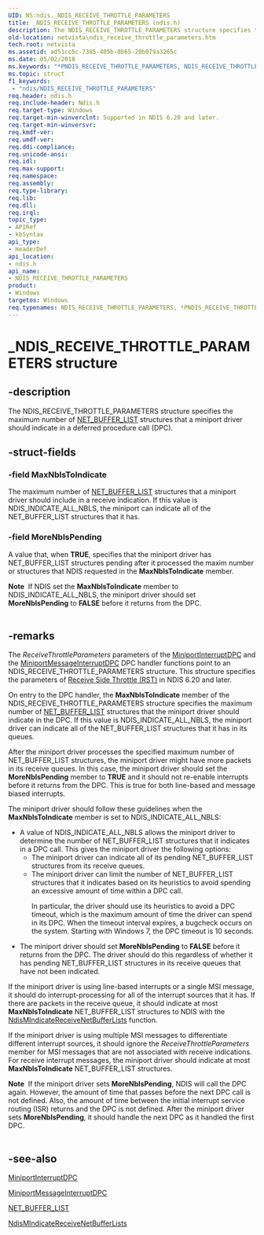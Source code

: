 ```yaml
---
UID: NS:ndis._NDIS_RECEIVE_THROTTLE_PARAMETERS
title: _NDIS_RECEIVE_THROTTLE_PARAMETERS (ndis.h)
description: The NDIS_RECEIVE_THROTTLE_PARAMETERS structure specifies the maximum number of NET_BUFFER_LIST structures that a miniport driver should indicate in a deferred procedure call (DPC).
old-location: netvista\ndis_receive_throttle_parameters.htm
tech.root: netvista
ms.assetid: ad51cc5c-7385-405b-8b65-20b079a3265c
ms.date: 05/02/2018
ms.keywords: "*PNDIS_RECEIVE_THROTTLE_PARAMETERS, NDIS_RECEIVE_THROTTLE_PARAMETERS, NDIS_RECEIVE_THROTTLE_PARAMETERS structure [Network Drivers Starting with Windows Vista], PNDIS_RECEIVE_THROTTLE_PARAMETERS, PNDIS_RECEIVE_THROTTLE_PARAMETERS structure pointer [Network Drivers Starting with Windows Vista], _NDIS_RECEIVE_THROTTLE_PARAMETERS, ndis/NDIS_RECEIVE_THROTTLE_PARAMETERS, ndis/PNDIS_RECEIVE_THROTTLE_PARAMETERS, ndis_processor_group_ref_97a7b040-82a4-46ab-8b95-0f1be9823b8e.xml, netvista.ndis_receive_throttle_parameters"
ms.topic: struct
f1_keywords:
 - "ndis/NDIS_RECEIVE_THROTTLE_PARAMETERS"
req.header: ndis.h
req.include-header: Ndis.h
req.target-type: Windows
req.target-min-winverclnt: Supported in NDIS 6.20 and later.
req.target-min-winversvr: 
req.kmdf-ver: 
req.umdf-ver: 
req.ddi-compliance: 
req.unicode-ansi: 
req.idl: 
req.max-support: 
req.namespace: 
req.assembly: 
req.type-library: 
req.lib: 
req.dll: 
req.irql: 
topic_type:
- APIRef
- kbSyntax
api_type:
- HeaderDef
api_location:
- ndis.h
api_name:
- NDIS_RECEIVE_THROTTLE_PARAMETERS
product:
- Windows
targetos: Windows
req.typenames: NDIS_RECEIVE_THROTTLE_PARAMETERS, *PNDIS_RECEIVE_THROTTLE_PARAMETERS
---
```


# _NDIS_RECEIVE_THROTTLE_PARAMETERS structure


## -description


The NDIS_RECEIVE_THROTTLE_PARAMETERS structure specifies the maximum number of 
  <a href="https://docs.microsoft.com/windows-hardware/drivers/ddi/content/ndis/ns-ndis-_net_buffer_list">NET_BUFFER_LIST</a> structures that a miniport
  driver should indicate in a deferred procedure call (DPC).


## -struct-fields




### -field MaxNblsToIndicate

The maximum number of 
     <a href="https://docs.microsoft.com/windows-hardware/drivers/ddi/content/ndis/ns-ndis-_net_buffer_list">NET_BUFFER_LIST</a> structures that a miniport
     driver should include in a receive indication. If this value is NDIS_INDICATE_ALL_NBLS, the miniport can
     indicate all of the NET_BUFFER_LIST structures that it has.


### -field MoreNblsPending

A value that, when <b>TRUE</b>, specifies that the miniport driver has NET_BUFFER_LIST structures pending
     after it processed the maxim number or structures that NDIS requested in the 
     <b>MaxNblsToIndicate</b> member. 
     

<div class="alert"><b>Note</b>  If NDIS set the 
     <b>MaxNblsToIndicate</b> member to NDIS_INDICATE_ALL_NBLS, the miniport driver should set 
     <b>MoreNblsPending</b> to <b>FALSE</b> before it returns from the DPC.</div>
<div> </div>

## -remarks



The 
    <i>ReceiveThrottleParameters</i> parameters of the 
    <a href="https://docs.microsoft.com/windows-hardware/drivers/ddi/content/ndis/nc-ndis-miniport_interrupt_dpc">MiniportInterruptDPC</a> and the 
    <a href="https://docs.microsoft.com/windows-hardware/drivers/ddi/content/ndis/nc-ndis-miniport_message_interrupt_dpc">
    MiniportMessageInterruptDPC</a> DPC handler functions point to an NDIS_RECEIVE_THROTTLE_PARAMETERS
    structure. This structure specifies the parameters of 
    <a href="https://docs.microsoft.com/windows-hardware/drivers/ddi/content/ndis/ns-ndis-_ndis_receive_throttle_parameters">Receive Side Throttle
    (RST)</a> in NDIS 6.20 and later.

On entry to the DPC handler, the 
    <b>MaxNblsToIndicate</b> member of the NDIS_RECEIVE_THROTTLE_PARAMETERS structure specifies the maximum
    number of 
    <a href="https://docs.microsoft.com/windows-hardware/drivers/ddi/content/ndis/ns-ndis-_net_buffer_list">NET_BUFFER_LIST</a> structures that the miniport
    driver should indicate in the DPC. If this value is NDIS_INDICATE_ALL_NBLS, the miniport driver can
    indicate all of the NET_BUFFER_LIST structures that it has in its queues.

After the miniport driver processes the specified maximum number of NET_BUFFER_LIST structures, the
    miniport driver might have more packets in its receive queues. In this case, the miniport driver should
    set the 
    <b>MoreNblsPending</b> member to <b>TRUE</b> and it should not re-enable interrupts before it returns from the
    DPC. This is true for both line-based and message biased interrupts.

The miniport driver should follow these guidelines when the 
    <b>MaxNblsToIndicate</b> member is set to NDIS_INDICATE_ALL_NBLS:

<ul>
<li>A value of NDIS_INDICATE_ALL_NBLS allows the miniport driver to determine the number of
     NET_BUFFER_LIST structures that it indicates in a DPC call. This gives the miniport driver the following
     options:
     <ul>
<li>The miniport driver can indicate all of its pending NET_BUFFER_LIST structures from its receive
      queues.</li>
<li>
The miniport driver can limit the number of NET_BUFFER_LIST structures that it indicates based on
       its heuristics to avoid spending an excessive amount of time within a DPC call.

In particular, the driver should use its heuristics to avoid a DPC timeout, which is the maximum
       amount of time the driver can spend in its DPC. When the timeout interval expires, a bugcheck occurs
       on the system. Starting with Windows 7, the DPC timeout is 10 seconds.

</li>
</ul>
</li>
<li>
The miniport driver should set 
      <b>MoreNblsPending</b> to <b>FALSE</b> before it returns from the DPC. The driver should do this regardless of
      whether it has pending NET_BUFFER_LIST structures in its receive queues that have not been
      indicated.

</li>
</ul>
If the miniport driver is using line-based interrupts or a single MSI message, it should do
    interrupt-processing for all of the interrupt sources that it has. If there are packets in the receive
    queue, it should indicate at most 
    <b>MaxNblsToIndicate</b> NET_BUFFER_LIST structures to NDIS with the 
    <a href="https://docs.microsoft.com/windows-hardware/drivers/ddi/content/ndis/nf-ndis-ndismindicatereceivenetbufferlists">
    NdisMIndicateReceiveNetBufferLists</a> function.

If the miniport driver is using multiple MSI messages to differentiate different interrupt sources, it
    should ignore the 
    <i>ReceiveThrottleParameters</i> member for MSI messages that are not associated with receive indications.
    For receive interrupt messages, the miniport driver should indicate at most 
    <b>MaxNblsToIndicate</b> NET_BUFFER_LIST structures.

<div class="alert"><b>Note</b>  If the miniport driver sets 
    <b>MoreNblsPending</b>, NDIS will call the DPC again. However, the amount of time that passes before the
    next DPC call is not defined. Also, the amount of time between the initial interrupt service routing
    (ISR) returns and the DPC is not defined. After the miniport driver sets <b>MoreNblsPending</b>, it should handle the next DPC as it handled the first DPC.</div>
<div> </div>



## -see-also




<a href="https://docs.microsoft.com/windows-hardware/drivers/ddi/content/ndis/nc-ndis-miniport_interrupt_dpc">MiniportInterruptDPC</a>



<a href="https://docs.microsoft.com/windows-hardware/drivers/ddi/content/ndis/nc-ndis-miniport_message_interrupt_dpc">MiniportMessageInterruptDPC</a>



<a href="https://docs.microsoft.com/windows-hardware/drivers/ddi/content/ndis/ns-ndis-_net_buffer_list">NET_BUFFER_LIST</a>



<a href="https://docs.microsoft.com/windows-hardware/drivers/ddi/content/ndis/nf-ndis-ndismindicatereceivenetbufferlists">
   NdisMIndicateReceiveNetBufferLists</a>
 

 

